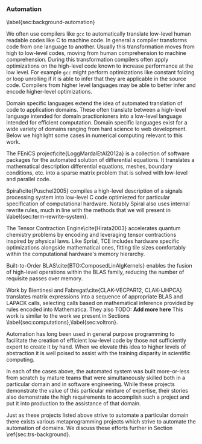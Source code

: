 
### Automation

\label{sec:background-automation}

We often use compilers like `gcc` to automatically translate low-level human readable codes like C to machine code.  In general a compiler transforms code from one language to another.  Usually this transformation moves from high to low-level codes, moving from human comprehension to machine comprehension.  During this transformation compilers often apply optimizations on the high-level code known to increase performance at the low level.  For example `gcc` might perform optimizations like constant folding or loop unrolling if it is able to infer that they are applicable in the source code.  Compilers from higher level languages may be able to better infer and encode higher-level optimizations.

Domain specific languages extend the idea of automated translation of code to application domains.  These often translate between a high-level language intended for domain practionioners into a low-level language intended for efficient computation.  Domain specific languages exist for a wide variety of domains ranging from hard science to web development.  Below we highlight some cases in numerical computing relevant to this work.

The FEniCS project\cite{LoggMardalEtAl2012a} is a collection of software packages for the automated solution of differential equations.  It translates a mathematical description differential equations, meshes, boundary conditions, etc. into a sparse matrix problem that is solved with low-level and parallel code.

Spiral\cite{Puschel2005} compiles a high-level description of a signals processing system into low-level C code optimiezed for particular specification of computational hardware.  Notably Spiral also uses internal rewrite rules, much in line with the methods that we will present in \label{sec:term-rewrite-system}.

The Tensor Contraction Engine\cite{Hirata2003} accelerates quantum chemistry problems by encoding and leveraging tensor contractions inspired by physical laws.  Like Sprial, TCE includes hardware specific optimizations alongside mathematical ones, fitting tile sizes comfortably within the computational hardware's memory hierarchy.

Built-to-Order BLAS\cite{BTO:ComposedLinAlgKernels} enables the fusion of high-level operations within the BLAS family, reducing the number of requisite passes over memory.

Work by Bientinesi and Fabregat\cite{CLAK-VECPAR12, CLAK-IJHPCA} translates matrix expressions into a sequence of appropriate BLAS and LAPACK calls, selecting calls based on mathematical inference provided by rules encoded into Mathematica.  They also TODO: **Add more here**  This work is similar to the work we present in Sections \label{sec:computations},\label{sec:voltron}.

Automation has long been used in general purpose programming to facilitate the creation of efficient low-level code by those not sufficiently expert to create it by hand.  When we elevate this idea to higher levels of abstraction it is well poised to assist with the training disparity in scientific computing.

In each of the cases above, the automated system was built more-or-less from scratch by mature teams that were simultaneously skilled both in a particular domain and in software engineering.  While these projects demonstrate the value of this particular mixture of expertise, their stories also demonstrate the high requirements to accomplish such a project and put it into production to the assistance of that domain.

Just as these projects listed above strive to automate a particular domain there exists various metaprogramming projects which strive to automate the automation of domains.  We discuss these efforts further in Section \ref{sec:trs-background}.
